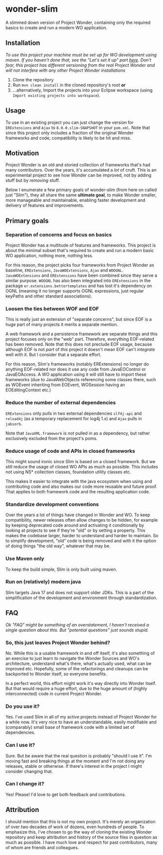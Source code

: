 # wonder-slim

A slimmed down version of Project Wonder, containing only the required basics to create and run a modern WO application.

## Installation

*To use this project your machine must be set up for WO development using maven. If you haven't done that, see the "Let's set it up" part [here]( https://gist.github.com/hugithordarson/d2ba6da9e4942f4ece95d7a721159cd1). Don't fear, this project has different versioning from the real Project Wonder and will not interfere with any other Project Wonder installations*

1. Clone the repository
2. Run `mvn clean install` in the cloned repository's root **or**
3. …alternatively, Import the projects into your Eclipse workspace (using `Import existing projects into workspace`).

## Usage

To use in an existing project you can just change the version for `ERExtensions` and `Ajax` to `8.0.0.slim-SNAPSHOT` in your `pom.xml`. Note that since this project only includes a fraction of the original Wonder frameworks and code, compatibility is likely to be hit and miss.

## Motivation

Project Wonder is an old and storied collection of frameworks that's had many contributors. Over the years, it's accumulated a *lot* of cruft. This is an experimental project to see how Wonder can be improved, not by adding stuff but by *removing* stuff.

Below I enumerate a few primary goals of wonder-slim (from here on called just "Slim"), they all share the same **ultimate goal**, to make Wonder smaller, more manageable and maintainable, enabling faster development and delivery of features and improvements.

## Primary goals

### Separation of concerns and focus on basics

Project Wonder has a multitude of features and frameworks. This project is about the minimal subset that's required to create and run a modern basic WO application, nothing more, nothing less.

For this reason, the project picks four frameworks from Project Wonder as baseline, `ERExtensions`, `JavaWOExtensions`, `Ajax` and `WOOGNL`. `JavaWOExtensions` and `ERExtensions` have been combined since they serve a similar purpose. `WOOGNL` has also been integrated into `ERExtensions` in the package `er.extensions.bettertemplates` and has lost it's dependency on OGNL (meaning it no longer supports OGNL expressions, just regular keyPaths and other standard associations).

### **Loosen the ties between WOF and EOF**

This is really just an extension of "separate concerns", but since EOF is a huge part of many projects it merits a separate mention.

A web framework and a persistence framework are separate things and this project focuses only on the "web" part. Therefore, everything EOF-related has been removed. Note that this does not preclude EOF usage, because although EOF is not *part* of *this* project it doesn't mean EOF can't *integrate* well with it. But I consider that a separate effort.

For this reason, Slim's frameworks (notably ERExtensions) no longer do anything EOF-related nor does it use any code from JavaEOControl or JavaEOAccess. A WO application using it will still have to import these frameworks (due to JavaWebObjects referencing some classes there, such as WOEvent inheriting from EOEvent, WOSession having an EOEditingContext etc.)

### Reduce the number of external dependencies

`ERExtensions` only pulls in two external dependencies `slf4j-api` and `reload4j` (as a temporary replacement for log4j 1.x) and `Ajax` pulls in `jabsorb`.

Note that `JavaXML.framework` is *not* pulled in as a dependency, but rather exclusively excluded from the project's poms.

### Reduce usage of code and APIs in closed frameworks

This might sound ironic since Slim is based on a closed framework. But we still reduce the usage of closed WO APIs as much as possible. This includes not using NS* collection classes, foundation utility classes etc.

This makes it easier to integrate with the java ecosystem when using and contributing code and also makes our code more reusable and future proof. That applies to both framework code and the resulting application code.

### Standardize development conventions

Over the years a lot of things have changed in Wonder and WO. To keep compatibility, newer releases often allow changes to be hidden, for example by keeping deprecated code around and activating it conditionally by looking at projects to see if they're "old" or by setting a property. This makes the codebase larger, harder to understand and harder to maintain. So to simplify development, "old" code is being removed and with it the option of doing things "the old way", whatever that may be.

### Use Maven only

To keep the build simple, Slim is only built using maven.

### Run on (relatively) modern java

Slim targets Java 17 and does not support older JDKs. This is a part of the simplification of the development and environment through standardization.

## FAQ

*Ok "FAQ" might be something of an overstatement, I haven't received a single question about this. But "potential questions" just sounds stupid.*

### So, this just leaves Project Wonder behind?

No. While this is a usable framework in and off itself, it's also something of an exercise to just learn to navigate the Wonder Sources and WO's architecture, understand what's there, what's actually used, what can be improved etc. Hopefully, some of the refactorings and cleanups can be backported to Wonder itself, so everyone benefits. 

In a perfect world, this effort might work it's way directly into Wonder itself. But that would require a huge effort, due to the huge amount of (highly interconnected) code in current Project Wonder.

### Do you use it?

Yes. I've used Slim in all of my active projects instead of Project Wonder for a while now. It's very nice to have an understandable, easily modifiable and (comparably) small base of framework code with a limited set of dependencies.

### Can I use it?

Sure. But be aware that the real question is probably "should I use it". I'm moving fast and breaking things at the moment and I'm not doing any releases, stable or otherwise. If there's interest in the project I might consider changing that.

### Can I change it?

Yes! Please! I'd love to get both feedback and contributions.

## Attribution
I should mention that this is not my own project. It's merely an organization of over two decades of work of dozens, even hundreds of people. To emphasize this, I've chosen to go the way of cloning the existing Wonder repository and keep attribution and history of the source files in question as much as possible. I have much love and respect for past contributors, many of whom are friends and colleagues.
